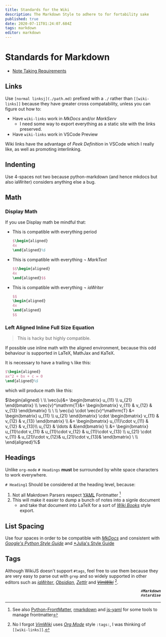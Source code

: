 ```yaml
---
title: Standards for the Wiki
description: The Markdown Style to adhere to for fortability sake
published: true
date: 2020-07-11T01:24:07.684Z
tags: markdown
editor: markdown
---
```


# Standards for Markdown

* [Note Taking Requirements](./Note-Taking-Requirements.md)



## Links

Use `[normal linksj](./path.md)` prefixed with a `./` rather than `[[wiki-links]]` because they have greater cross compatability, unless you can figure out how to:

* Have `wiki-links` work in *MkDocs* and/or *MarkServ*
    * I need some way to export everything as a static site with the links preserved.
* Have `wiki-links` work in VSCode Preview


Wiki links have the advantage of *Peek Definition* in VSCode which I really like, as well as promoting interlinking.

## Indenting

Use 4-spaces not two because python-markdown (and hence mkdocs but also iaWriter) considers anything else a bug.

## Math

### Display Math

If you use Display math be mindful that:


* This is compatible with everything period
    ```tex
    $\begin{aligned}
    4x
    \end{aligned}%$
    ```

* This is compatible with everything $\neg$ *MarkText*
    ```tex
    $$\begin{aligned}
    4x
    \end{aligned}$$
    ```
* This is compatible with everything $\neg$ *iaWriter*
    ```tex
    $$
    \begin{aligned}
    4x
    \end{aligned}
    $$
    ```

### Left Aligned Inline Full Size Equation

> This is hacky but highly compatible.

If possible use inline math with the aligned environment, because this odd behaviour is supported in LaTeX, MathJax and KaTeX.

It is necessary to have a trailing `%` like this:

```tex
$\begin{aligned}
ax^2 + bx + c = 0
\end{aligned}%$
```
which will produce math like this:

$\begin{aligned}
\ \\
\vec{u}&= \begin{bmatrix} u_{11} \\ u_{21} \end{bmatrix} \\
\vec{v}^\mathrm{T}&= \begin{bmatrix} v_{11} & v_{12} & v_{13} \end{bmatrix} \\
\ \\
\vec{u} \cdot  \vec{v}^\mathrm{T} &= \begin{bmatrix} u_{11} \\ u_{21} \end{bmatrix} \cdot  \begin{bmatrix} v_{11} & v_{12} & v_{13} \end{bmatrix} \\
&= \begin{bmatrix} u_{11}\cdot  v_{11} & v_{12} & v_{13}\\
u_{12} & \ldots & &\end{bmatrix} \\
&= \begin{bmatrix} u_{11}\cdot  v_{11} & u_{11}\cdot  v_{12} & u_{11}\cdot  v_{13} \\
u_{21} \cdot  v_{11} & u_{21}\cdot  v_{12}& u_{21}\cdot  v_{13}& \end{bmatrix}
\ \\
\end{aligned}%$



## Headings

Unlike `org-mode` `# Headings` **must** be surrounded by white space characters to work everywhere.

`# Heading1` Should be considered at the heading level, because:

1. Not all Makrdown Parsers respect [YAML] Fontmatter [^frontmatter-tools]
2. This will make it easier to dump a bunch of notes into a signle document
    * and take that document into LaTeX for a sort of [*Wiki Books*] style export.
  
 

[*Wiki Books*]: https://en.wikibooks.org/wiki/Main_Page
[YAML]: https://github.com/jekyll/jekyll/wiki/yaml-front-matter
[rmarkdown]: https://cran.r-project.org/web/packages/rmarkdown/index.html
[js-yaml]: https://github.com/nodeca/js-yaml
[Python-FrontMatter]: https://pypi.org/project/python-frontmatter/
[^frontmatter-tools]: See also [Python-FrontMatter], [rmarkdown] and [js-yaml] for some tools to manage frontmatter

## List Spacing

Use four spaces in order to be compatible with [*MkDocs*] and consistent with [*Google's Python Style Guide*] and [*Julia's Style Guide]

[*MkDocs*]: https://www.mkdocs.org/user-guide/writing-your-docs/#file-layout
[*Google's Python Style Guide*]: https://juliapackages.com/p/style
[*Julia's Style Guide]: https://juliapackages.com/p/style

## Tags

Although WikiJS doesn't support `#tags`, feel free to use them because they are very easy to parse out with `grep` and so widely supported in other editors such as [*iaWriter*], [*Obsidian*], [*Zettlr*] and ~~[*VimWiki*]~~ [^vwtg].

 <p style = "font-family:Courier New,Courier, monospace,serif;font-size:12px;font-style:italic; " align="right"  color=blue>
   <b>
      #Markdown<br>
      #stardise<br>
      </b>
      </p>
      
[*iaWriter*]: https://ia.net/writer
[*Obsidian*]: https://obsidian.md/
[*Zettlr*]: https://www.zettlr.com/
[*VimWiki*]: https://github.com/vimwiki/vimwiki
[*Org Mode*]: https://orgmode.org/manual/

[^vwtg]: No I forgot [*VimWiki*] uses [*Org Mode*] style `:tags:`, I was thinking of `[[wiki-links]]`.

      
      
      
      
      
      
      
      
      
      
      
      
      
      
      
      
      
      
      
      